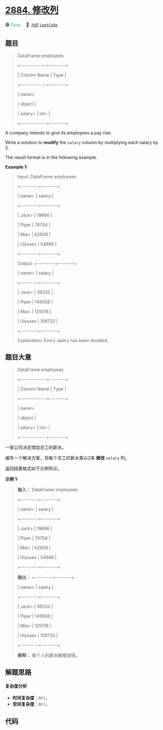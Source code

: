 # [2884. 修改列](https://2xiao.github.io/leetcode-js/problem/2884.html)

🟢 <font color=#15bd66>Easy</font>&emsp; 🔗&ensp;[`力扣`](https://leetcode.cn/problems/modify-columns) [`LeetCode`](https://leetcode.com/problems/modify-columns)

## 题目


> 
> DataFrame employees
> 
> +-------------+--------+
> 
> | Column Name | Type   |
> 
> +-------------+--------+
> 
> | name> 
> > 
> | object |
> 
> | salary> 
>   | int> 
> |
> 
> +-------------+--------+
> 
> 

A company intends to give its employees a pay rise.

Write a solution to **modify** the `salary` column by multiplying each salary
by 2.

The result format is in the following example.



**Example 1:**

> Input: DataFrame employees
> 
> +---------+--------+
> 
> | name> 
> | salary |
> 
> +---------+--------+
> 
> | Jack> 
> | 19666  |
> 
> | Piper   | 74754  |
> 
> | Mia> 
>  | 62509  |
> 
> | Ulysses | 54866  |
> 
> +---------+--------+
> 
> Output: +---------+--------+
> 
> | name> 
> | salary |
> 
> +---------+--------+
> 
> | Jack> 
> | 39332  |
> 
> | Piper   | 149508 |
> 
> | Mia> 
>  | 125018 |
> 
> | Ulysses | 109732 |
> 
> +---------+--------+
> 
> Explanation: Every salary has been doubled.


## 题目大意


> 
> DataFrame employees
> 
> +-------------+--------+
> 
> | Column Name | Type   |
> 
> +-------------+--------+
> 
> | name> 
> > 
> | object |
> 
> | salary> 
>   | int> 
> |
> 
> +-------------+--------+
> 
> 

一家公司决定增加员工的薪水。

编写一个解决方案，将每个员工的薪水乘以2来 **修改**  `salary` 列。

返回结果格式如下示例所示。



**示例 1:**

> 
> 
> 
> 
> 
> **输入：** DataFrame employees
> 
> +---------+--------+
> 
> | name> 
> | salary |
> 
> +---------+--------+
> 
> | Jack> 
> | 19666  |
> 
> | Piper   | 74754  |
> 
> | Mia> 
>  | 62509  |
> 
> | Ulysses | 54866  |
> 
> +---------+--------+
> 
> **输出：** +---------+--------+
> 
> | name> 
> | salary |
> 
> +---------+--------+
> 
> | Jack> 
> | 39332  |
> 
> | Piper   | 149508 |
> 
> | Mia> 
>  | 125018 |
> 
> | Ulysses | 109732 |
> 
> +---------+--------+
> 
> **解释：** 每个人的薪水都被加倍。


## 解题思路

#### 复杂度分析

- **时间复杂度**：`O()`，
- **空间复杂度**：`O()`，

## 代码

```javascript

```